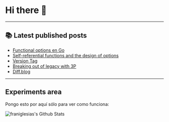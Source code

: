 # Hi there 👋

<!--
**franiglesias/franiglesias** is a ✨ _special_ ✨ repository because its `README.md` (this file) appears on your GitHub profile.

Here are some ideas to get you started:

- 🔭 I’m currently working on ...
- 🌱 I’m currently learning ...
- 👯 I’m looking to collaborate on ...
- 🤔 I’m looking for help with ...
- 💬 Ask me about ...
- 📫 How to reach me: ...
- 😄 Pronouns: ...
- ⚡ Fun fact: ...
-->


---

## 📚 Latest published posts
<!-- TB-FEED:START -->
- [Functional options en Go](https://franiglesias.github.io/Functional-options-en-Go/)
- [Self-referential functions and the design of options](https://franiglesias.github.io/Self-referential-functions-and-the-design-of-options/)
- [Version Tag](https://franiglesias.github.io/Version-Tag/)
- [Breaking out of legacy with 3P](https://franiglesias.github.io/Breaking-out-of-legacy-with-3P/)
- [Diff.blog](https://franiglesias.github.io/Diff.blog/)
<!-- TB-FEED:END -->


---

## Experiments area

Pongo esto por aquí sólo para ver como funciona:

<img alt="franiglesias's Github Stats" src="https://github-readme-stats.vercel.app/api?username=franiglesias&show_icons=true&hide_border=true" />
